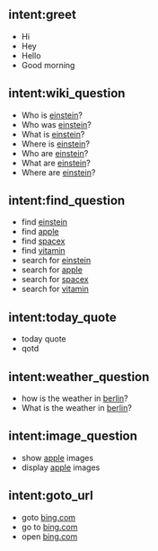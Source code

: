 ## intent:greet
- Hi
- Hey
- Hello
- Good morning

## intent:wiki_question
- Who is [einstein](api_query)?
- Who was [einstein](api_query)?
- What is [einstein](api_query)?
- Where is [einstein](api_query)?
- Who are [einstein](api_query)?
- What are [einstein](api_query)?
- Where are [einstein](api_query)?

## intent:find_question
- find [einstein](api_query)
- find [apple](api_query)
- find [spacex](api_query)
- find [vitamin](api_query)
- search for [einstein](api_query)
- search for [apple](api_query)
- search for [spacex](api_query)
- search for [vitamin](api_query)

## intent:today_quote
- today quote
- qotd

## intent:weather_question
- how is the weather in [berlin](weather_location)?
- What is the weather in [berlin](weather_location)?

## intent:image_question
- show [apple](image_keyword) images
- display [apple](image_keyword) images 

## intent:goto_url
- goto [bing.com](site_url)
- go to [bing.com](site_url)
- open [bing.com](site_url)

